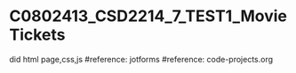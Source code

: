 # C0802413_CSD2214_7_TEST1_MovieTickets
did html page,css,js
#reference: jotforms
#reference: code-projects.org

